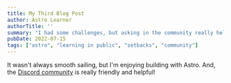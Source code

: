 ```yaml
---
title: My Third Blog Post
author: Astro Learner
authorTitle: ''
summary: "I had some challenges, but asking in the community really helped!"
pubDate: 2022-07-15
tags: ["astro", "learning in public", "setbacks", "community"]
---
```

It wasn't always smooth sailing, but I'm enjoying building with Astro. And, the [Discord community](https://astro.build/chat) is really friendly and helpful!